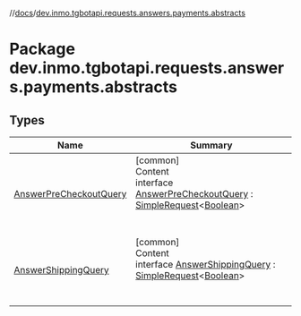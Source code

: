 //[docs](../../index.md)/[dev.inmo.tgbotapi.requests.answers.payments.abstracts](index.md)



# Package dev.inmo.tgbotapi.requests.answers.payments.abstracts  


## Types  
  
|  Name |  Summary | 
|---|---|
| <a name="dev.inmo.tgbotapi.requests.answers.payments.abstracts/AnswerPreCheckoutQuery///PointingToDeclaration/"></a>[AnswerPreCheckoutQuery](-answer-pre-checkout-query/index.md)| <a name="dev.inmo.tgbotapi.requests.answers.payments.abstracts/AnswerPreCheckoutQuery///PointingToDeclaration/"></a>[common]  <br>Content  <br>interface [AnswerPreCheckoutQuery](-answer-pre-checkout-query/index.md) : [SimpleRequest](../dev.inmo.tgbotapi.requests.abstracts/-simple-request/index.md)<[Boolean](https://kotlinlang.org/api/latest/jvm/stdlib/kotlin/-boolean/index.html)>   <br><br><br>|
| <a name="dev.inmo.tgbotapi.requests.answers.payments.abstracts/AnswerShippingQuery///PointingToDeclaration/"></a>[AnswerShippingQuery](-answer-shipping-query/index.md)| <a name="dev.inmo.tgbotapi.requests.answers.payments.abstracts/AnswerShippingQuery///PointingToDeclaration/"></a>[common]  <br>Content  <br>interface [AnswerShippingQuery](-answer-shipping-query/index.md) : [SimpleRequest](../dev.inmo.tgbotapi.requests.abstracts/-simple-request/index.md)<[Boolean](https://kotlinlang.org/api/latest/jvm/stdlib/kotlin/-boolean/index.html)>   <br><br><br>|

